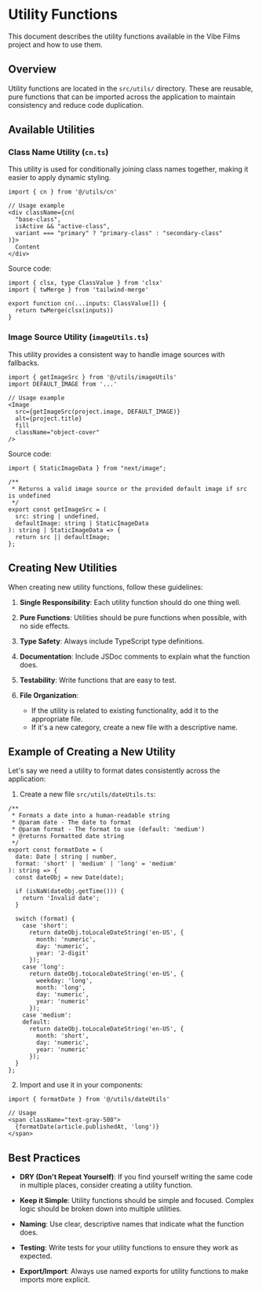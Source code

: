 # Utility Functions

This document describes the utility functions available in the Vibe Films project and how to use them.

## Overview

Utility functions are located in the `src/utils/` directory. These are reusable, pure functions that can be imported across the application to maintain consistency and reduce code duplication.

## Available Utilities

### Class Name Utility (`cn.ts`)

This utility is used for conditionally joining class names together, making it easier to apply dynamic styling.

```tsx
import { cn } from '@/utils/cn'

// Usage example
<div className={cn(
  "base-class",
  isActive && "active-class",
  variant === "primary" ? "primary-class" : "secondary-class"
)}>
  Content
</div>
```

Source code:
```tsx
import { clsx, type ClassValue } from 'clsx'
import { twMerge } from 'tailwind-merge'

export function cn(...inputs: ClassValue[]) {
  return twMerge(clsx(inputs))
}
```

### Image Source Utility (`imageUtils.ts`)

This utility provides a consistent way to handle image sources with fallbacks.

```tsx
import { getImageSrc } from '@/utils/imageUtils'
import DEFAULT_IMAGE from '...'

// Usage example
<Image
  src={getImageSrc(project.image, DEFAULT_IMAGE)}
  alt={project.title}
  fill
  className="object-cover"
/>
```

Source code:
```tsx
import { StaticImageData } from "next/image";

/**
 * Returns a valid image source or the provided default image if src is undefined
 */
export const getImageSrc = (
  src: string | undefined, 
  defaultImage: string | StaticImageData
): string | StaticImageData => {
  return src || defaultImage;
};
```

## Creating New Utilities

When creating new utility functions, follow these guidelines:

1. **Single Responsibility**: Each utility function should do one thing well.

2. **Pure Functions**: Utilities should be pure functions when possible, with no side effects.

3. **Type Safety**: Always include TypeScript type definitions.

4. **Documentation**: Include JSDoc comments to explain what the function does.

5. **Testability**: Write functions that are easy to test.

6. **File Organization**:
   - If the utility is related to existing functionality, add it to the appropriate file.
   - If it's a new category, create a new file with a descriptive name.

## Example of Creating a New Utility

Let's say we need a utility to format dates consistently across the application:

1. Create a new file `src/utils/dateUtils.ts`:

```tsx
/**
 * Formats a date into a human-readable string
 * @param date - The date to format
 * @param format - The format to use (default: 'medium')
 * @returns Formatted date string
 */
export const formatDate = (
  date: Date | string | number,
  format: 'short' | 'medium' | 'long' = 'medium'
): string => {
  const dateObj = new Date(date);
  
  if (isNaN(dateObj.getTime())) {
    return 'Invalid date';
  }
  
  switch (format) {
    case 'short':
      return dateObj.toLocaleDateString('en-US', { 
        month: 'numeric', 
        day: 'numeric', 
        year: '2-digit' 
      });
    case 'long':
      return dateObj.toLocaleDateString('en-US', { 
        weekday: 'long',
        month: 'long', 
        day: 'numeric', 
        year: 'numeric' 
      });
    case 'medium':
    default:
      return dateObj.toLocaleDateString('en-US', { 
        month: 'short', 
        day: 'numeric', 
        year: 'numeric' 
      });
  }
};
```

2. Import and use it in your components:

```tsx
import { formatDate } from '@/utils/dateUtils'

// Usage
<span className="text-gray-500">
  {formatDate(article.publishedAt, 'long')}
</span>
```

## Best Practices

- **DRY (Don't Repeat Yourself)**: If you find yourself writing the same code in multiple places, consider creating a utility function.

- **Keep it Simple**: Utility functions should be simple and focused. Complex logic should be broken down into multiple utilities.

- **Naming**: Use clear, descriptive names that indicate what the function does.

- **Testing**: Write tests for your utility functions to ensure they work as expected.

- **Export/Import**: Always use named exports for utility functions to make imports more explicit. 